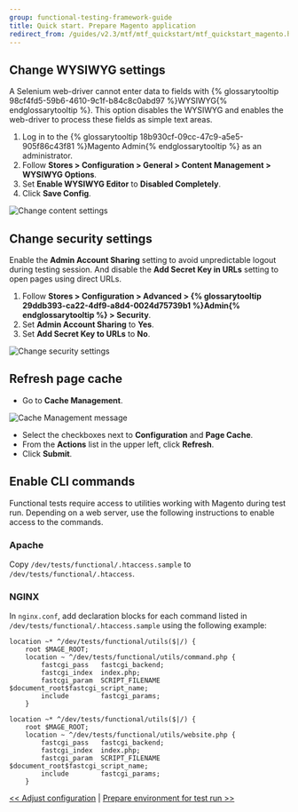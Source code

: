 ```yaml
---
group: functional-testing-framework-guide
title: Quick start. Prepare Magento application
redirect_from: /guides/v2.3/mtf/mtf_quickstart/mtf_quickstart_magento.html
---
```


## Change WYSIWYG settings

A Selenium web-driver cannot enter data to fields with {% glossarytooltip 98cf4fd5-59b6-4610-9c1f-b84c8c0abd97 %}WYSIWYG{% endglossarytooltip %}. This option disables the WYSIWYG and enables the web-driver to process these fields as simple text areas.

1. Log in to the {% glossarytooltip 18b930cf-09cc-47c9-a5e5-905f86c43f81 %}Magento Admin{% endglossarytooltip %} as an administrator.
2. Follow **Stores > Configuration > General > Content Management > WYSIWYG Options**.
3. Set **Enable WYSIWYG Editor** to **Disabled Completely**.
4. Click **Save Config**.

![Change content settings]({{site.baseurl}}/static/images/ftf/mtf_qstart_mag_wysiwyg.png)

## Change security settings

Enable the **Admin Account Sharing** setting to avoid unpredictable logout during testing session. And disable the **Add Secret Key in URLs** setting to open pages using direct URLs.

1. Follow **Stores > Configuration > Advanced > {% glossarytooltip 29ddb393-ca22-4df9-a8d4-0024d75739b1 %}Admin{% endglossarytooltip %} > Security**.
2. Set **Admin Account Sharing** to **Yes**.
3. Set **Add Secret Key to URLs** to **No**.

![Change security settings]({{site.baseurl}}/static/images/ftf/mtf_qstart_mag_secur.png)

## Refresh page cache

* Go to **Cache Management**.

![Cache Management message]({{site.baseurl}}/static/images/ftf/mtf_cache_mngt.png)

* Select the checkboxes next to **Configuration** and **Page Cache**.
* From the **Actions** list in the upper left, click **Refresh**.
* Click **Submit**.

## Enable CLI commands

Functional tests require access to utilities working with Magento during test run. Depending on a web server, use the following instructions to enable access to the commands.

### Apache

Copy `/dev/tests/functional/.htaccess.sample` to `/dev/tests/functional/.htaccess`.

### NGINX

In `nginx.conf`, add declaration blocks for each command listed in `/dev/tests/functional/.htaccess.sample` using the following example:

```nginx
location ~* ^/dev/tests/functional/utils($|/) {
    root $MAGE_ROOT;
    location ~ ^/dev/tests/functional/utils/command.php {
        fastcgi_pass   fastcgi_backend;
        fastcgi_index  index.php;
        fastcgi_param  SCRIPT_FILENAME  $document_root$fastcgi_script_name;
        include        fastcgi_params;
    }

location ~* ^/dev/tests/functional/utils($|/) {
    root $MAGE_ROOT;
    location ~ ^/dev/tests/functional/utils/website.php {
        fastcgi_pass   fastcgi_backend;
        fastcgi_index  index.php;
        fastcgi_param  SCRIPT_FILENAME  $document_root$fastcgi_script_name;
        include        fastcgi_params;
    }
```

[&lt;&lt; Adjust configuration]({{page.baseurl}}/testing/functional-testing-framework/quick-start/configuration-setting.html) | [Prepare environment for test run >>]({{page.baseurl}}/testing/functional-testing-framework/quick-start/environment-setting.html)

